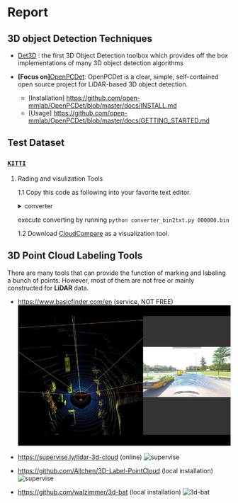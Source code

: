 # Report

## 3D object Detection Techniques

- [Det3D](https://github.com/poodarchu/Det3D) : the first 3D Object Detection toolbox which provides off the box implementations of many 3D object detection algorithms

- **[Focus on]**[OpenPCDet](https://github.com/open-mmlab/OpenPCDet): OpenPCDet is a clear, simple, self-contained open source project for LiDAR-based 3D object detection.
    - [Installation] https://github.com/open-mmlab/OpenPCDet/blob/master/docs/INSTALL.md
    - [Usage] https://github.com/open-mmlab/OpenPCDet/blob/master/docs/GETTING_STARTED.md

## Test Dataset

### [`KITTI`](http://www.cvlibs.net/datasets/kitti/eval_object.php?obj_benchmark=3d)

1. Rading and visulization Tools

    1.1 Copy this code as following into your favorite text editor.

    <details>
    <summary>converter</summary>

    ``` python
    import struct
    import sys

    def convert_kitti_bin_to_pcd(ifile,ofile):
        size_float = 4
        list_points = []
        # read from ifile
        with open(ifile, "rb") as f:
            byte = f.read(size_float * 4)
            while byte:
                x, y, z, intensity = struct.unpack("ffff", byte)
                list_points.append([x, y, z])
                byte = f.read(size_float * 4)
        # write into ofile
        with open(ofile, 'w') as f:
            for points in list_points:
                for item in points:
                    f.write(str(item)+' ')
                f.write('\n')

    if __name__ == "__main__":
        if len(sys.argv) < 2: 
            print("please use: python converter.py [filename] like `python converter.py 000000.bin`\noutput file(*.txt) will be named after filename from input.")
            exit()
        bin_filename = sys.argv[1]
        txt_filename = bin_filename[:bin_filename.find('.')]+".txt"
        print("Reading:",bin_filename)
        print("Writing:",txt_filename)
        convert_kitti_bin_to_pcd(bin_filename,txt_filename)
        print("Finished")
    ```
    </details>

    execute converting by running `python converter_bin2txt.py 000000.bin `

    1.2 Download [CloudCompare](https://www.danielgm.net/cc) as a visualization tool.


## 3D Point Cloud Labeling Tools

There are many tools that can provide the function of marking and labeling a bunch of points.
However, most of them are not free or mainly constructed for **LiDAR** data.

- https://www.basicfinder.com/en (service, NOT FREE)
    ![basicfinder](./images/basicfinder.gif )

- https://supervise.ly/lidar-3d-cloud (online)
    ![supervise](./images/supervise.gif)

- https://github.com/Allchen/3D-Label-PointCloud (local installation)
    ![supervise](./images/3d_label_pointcloud_github.gif)

- https://github.com/walzimmer/3d-bat (local installation)
    ![3d-bat](./images/3d_bat.gif)
